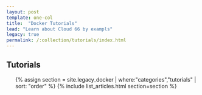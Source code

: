 ```yaml
---
layout: post
template: one-col
title:  "Docker Tutorials"
lead: "Learn about Cloud 66 by exampls"
legacy: true
permalink: /:collection/tutorials/index.html
---
```


<div class="Toc Toc--howto">
    <h2>Tutorials</h2>
    <ul>
    {% assign section = site.legacy_docker | where:"categories","tutorials" | sort: "order" %}
    {% include list_articles.html section=section %}
    </ul>
</div><!--/.Toc-->


